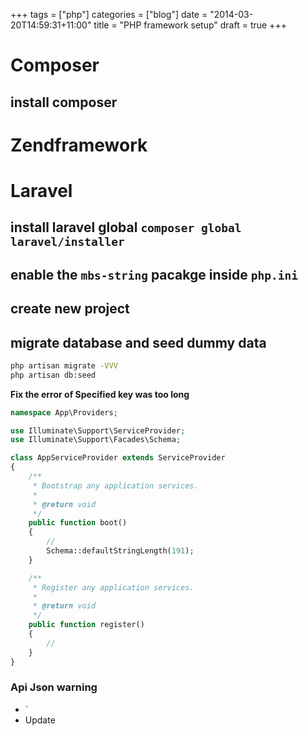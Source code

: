 +++
tags =  ["php"]
categories = ["blog"]
date = "2014-03-20T14:59:31+11:00"
title = "PHP framework setup"
draft = true
+++


# Composer 
## install composer 
## 


# Zendframework 



# Laravel 

## install laravel global `composer global laravel/installer`
## enable the `mbs-string` pacakge inside `php.ini`
## create new project

## migrate database and seed dummy data

```bash
php artisan migrate -VVV 
php artisan db:seed
```

**Fix the error of Specified key was too long**

```php
namespace App\Providers;

use Illuminate\Support\ServiceProvider;
use Illuminate\Support\Facades\Schema;

class AppServiceProvider extends ServiceProvider
{
    /**
     * Bootstrap any application services.
     *
     * @return void
     */
    public function boot()
    {
        //
        Schema::defaultStringLength(191);
    }

    /**
     * Register any application services.
     *
     * @return void
     */
    public function register()
    {
        //
    }
}

```


### Api Json warning
* `
* Update 
